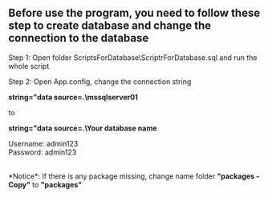 <head>
<h2>
Before use the program, you need to follow these step to create database and change the connection to the database

</h2>
</head>
<body>
<div>
Step 1: Open folder ScriptsForDatabase\ScriptrForDatabase.sql and run the whole script

Step 2: Open App.config, change the connection string

<b>string=&quot;data source=.\mssqlserver01</b>

to

<b> string=&quot;data source=.\Your database name </b>

Username: admin123
<br>
Password: admin123

<br>
*Notice*: If there is any package missing, change name folder <b>"packages - Copy"</b> to <b>"packages"</b>
</div>

</body>

